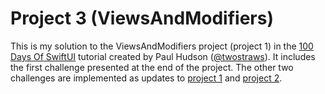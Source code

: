 # Project 3 (ViewsAndModifiers)

This is my solution to the ViewsAndModifiers project (project 1) in the [100 Days Of SwiftUI](https://www.hackingwithswift.com/100/swiftui/) tutorial created by Paul Hudson ([@twostraws](https://github.com/twostraws)). It includes the first challenge presented at the end of the project. The other two challenges are implemented as updates to [project 1](https://github.com/bgilmour/project01-100days-WeSplit/tree/v1.1-project.3) and [project 2](https://github.com/bgilmour/project02-100days-GuessTheFlag/tree/v1.1-project.3).
